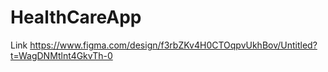 # HealthCareApp
Link
https://www.figma.com/design/f3rbZKv4H0CTOqpvUkhBov/Untitled?t=WagDNMtlnt4GkvTh-0
